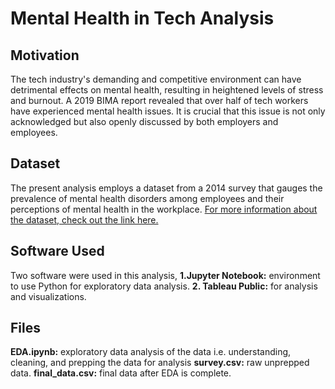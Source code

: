 # Mental Health in Tech Analysis

## Motivation
The tech industry's demanding and competitive environment can have detrimental effects on mental health, resulting in heightened levels of stress and burnout. A 2019 BIMA report revealed that over half of tech workers have experienced mental health issues. It is crucial that this issue is not only acknowledged but also openly discussed by both employers and employees. 

## Dataset
The present analysis employs a dataset from a 2014 survey that gauges the prevalence of mental health disorders among employees and their perceptions of mental health in the workplace.
[For more information about the dataset, check out the link here.](https://www.kaggle.com/datasets/osmi/mental-health-in-tech-survey)

## Software Used
Two software were used in this analysis,
**1.Jupyter Notebook:** environment to use Python for exploratory data analysis.
**2. Tableau Public:** for analysis and visualizations.

## Files
**EDA.ipynb:** exploratory data analysis of the data i.e. understanding, cleaning, and prepping the data for analysis
**survey.csv:** raw unprepped data.
**final_data.csv:** final data after EDA is complete.
